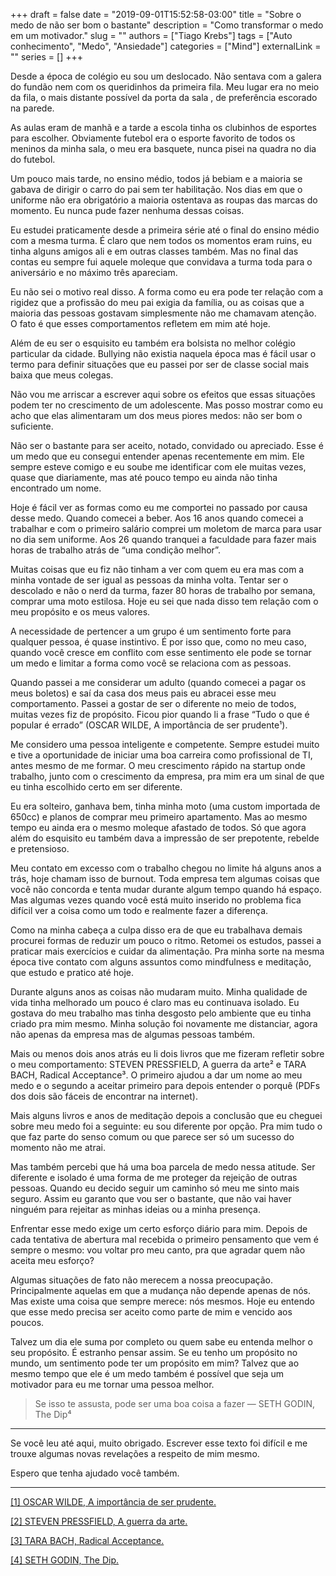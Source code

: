 +++ 
draft = false
date = "2019-09-01T15:52:58-03:00"
title = "Sobre o medo de não ser bom o bastante"
description = "Como transformar o medo em um motivador."
slug = ""
authors = ["Tiago Krebs"]
tags = ["Auto conhecimento", "Medo", "Ansiedade"]
categories = ["Mind"]
externalLink = ""
series = []
+++
 
Desde a época de colégio eu sou um deslocado. Não sentava com a galera do fundão nem com os queridinhos da primeira fila. Meu lugar era no meio da fila, o mais distante possível da porta da sala , de preferência escorado na parede.

As aulas eram de manhã e a tarde a escola tinha os clubinhos de esportes para escolher. Obviamente futebol era o esporte favorito de todos os meninos da minha sala, o meu era basquete, nunca pisei na quadra no dia do futebol.

Um pouco mais tarde, no ensino médio, todos já bebiam e a maioria se gabava de dirigir o carro do pai sem ter habilitação. Nos dias em que o uniforme não era obrigatório a maioria ostentava as roupas das marcas do momento. Eu nunca pude fazer nenhuma dessas coisas.

Eu estudei praticamente desde a primeira série até o final do ensino médio com a mesma turma. É claro que nem todos os momentos eram ruins, eu tinha alguns amigos ali e em outras classes também. Mas no final das contas eu sempre fui aquele moleque que convidava a turma toda para o aniversário e no máximo três apareciam.

Eu não sei o motivo real disso. A forma como eu era pode ter relação com a rigidez que a profissão do meu pai exigia da família, ou as coisas que a maioria das pessoas gostavam simplesmente não me chamavam atenção. O fato é que esses comportamentos refletem em mim até hoje.

Além de eu ser o esquisito eu também era bolsista no melhor colégio particular da cidade. Bullying não existia naquela época mas é fácil usar o termo para definir situações que eu passei por ser de classe social mais baixa que meus colegas.

Não vou me arriscar a escrever aqui sobre os efeitos que essas situações podem ter no crescimento de um adolescente. Mas posso mostrar como eu acho que elas alimentaram um dos meus piores medos: não ser bom o suficiente.

Não ser o bastante para ser aceito, notado, convidado ou apreciado. Esse é um medo que eu consegui entender apenas recentemente em mim. Ele sempre esteve comigo e eu soube me identificar com ele muitas vezes, quase que diariamente, mas até pouco tempo eu ainda não tinha encontrado um nome.

Hoje é fácil ver as formas como eu me comportei no passado por causa desse medo. Quando comecei a beber. Aos 16 anos quando comecei a trabalhar e com o primeiro salário comprei um moletom de marca para usar no dia sem uniforme. Aos 26 quando tranquei a faculdade para fazer mais horas de trabalho atrás de “uma condição melhor”.

Muitas coisas que eu fiz não tinham a ver com quem eu era mas com a minha vontade de ser igual as pessoas da minha volta. Tentar ser o descolado e não o nerd da turma, fazer 80 horas de trabalho por semana, comprar uma moto estilosa. Hoje eu sei que nada disso tem relação com o meu propósito e os meus valores.

A necessidade de pertencer a um grupo é um sentimento forte para qualquer pessoa, é quase instintivo. É por isso que, como no meu caso, quando você cresce em conflito com esse sentimento ele pode se tornar um medo e limitar a forma como você se relaciona com as pessoas.

Quando passei a me considerar um adulto (quando comecei a pagar os meus boletos) e saí da casa dos meus pais eu abracei esse meu comportamento. Passei a gostar de ser o diferente no meio de todos, muitas vezes fiz de propósito. Ficou pior quando li a frase “Tudo o que é popular é errado” (OSCAR WILDE, A importância de ser prudente¹).

Me considero uma pessoa inteligente e competente. Sempre estudei muito e tive a oportunidade de iniciar uma boa carreira como profissional de TI, antes mesmo de me formar. O meu crescimento rápido na startup onde trabalho, junto com o crescimento da empresa, pra mim era um sinal de que eu tinha escolhido certo em ser diferente.

Eu era solteiro, ganhava bem, tinha minha moto (uma custom importada de 650cc) e planos de comprar meu primeiro apartamento. Mas ao mesmo tempo eu ainda era o mesmo moleque afastado de todos. Só que agora além do esquisito eu também dava a impressão de ser prepotente, rebelde e pretensioso.

Meu contato em excesso com o trabalho chegou no limite há alguns anos a trás, hoje chamam isso de burnout. Toda empresa tem algumas coisas que você não concorda e tenta mudar durante algum tempo quando há espaço. Mas algumas vezes quando você está muito inserido no problema fica difícil ver a coisa como um todo e realmente fazer a diferença.

Como na minha cabeça a culpa disso era de que eu trabalhava demais procurei formas de reduzir um pouco o ritmo. Retomei os estudos, passei a praticar mais exercícios e cuidar da alimentação. Pra minha sorte na mesma época tive contato com alguns assuntos como mindfulness e meditação, que estudo e pratico até hoje.

Durante alguns anos as coisas não mudaram muito. Minha qualidade de vida tinha melhorado um pouco é claro mas eu continuava isolado. Eu gostava do meu trabalho mas tinha desgosto pelo ambiente que eu tinha criado pra mim mesmo. Minha solução foi novamente me distanciar, agora não apenas da empresa mas de algumas pessoas também.

Mais ou menos dois anos atrás eu li dois livros que me fizeram refletir sobre o meu comportamento: STEVEN PRESSFIELD, A guerra da arte² e TARA BACH, Radical Acceptance³. O primeiro ajudou a dar um nome ao meu medo e o segundo a aceitar primeiro para depois entender o porquê (PDFs dos dois são fáceis de encontrar na internet).

Mais alguns livros e anos de meditação depois a conclusão que eu cheguei sobre meu medo foi a seguinte: eu sou diferente por opção. Pra mim tudo o que faz parte do senso comum ou que parece ser só um sucesso do momento não me atrai.

Mas também percebi que há uma boa parcela de medo nessa atitude. Ser diferente e isolado é uma forma de me proteger da rejeição de outras pessoas. Quando eu decido seguir um caminho só meu me sinto mais seguro. Assim eu garanto que vou ser o bastante, que não vai haver ninguém para rejeitar as minhas ideias ou a minha presença.

Enfrentar esse medo exige um certo esforço diário para mim. Depois de cada tentativa de abertura mal recebida o primeiro pensamento que vem é sempre o mesmo: vou voltar pro meu canto, pra que agradar quem não aceita meu esforço?

Algumas situações de fato não merecem a nossa preocupação. Principalmente aquelas em que a mudança não depende apenas de nós. Mas existe uma coisa que sempre merece: nós mesmos. Hoje eu entendo que esse medo precisa ser aceito como parte de mim e vencido aos poucos.

Talvez um dia ele suma por completo ou quem sabe eu entenda melhor o seu propósito. É estranho pensar assim. Se eu tenho um propósito no mundo, um sentimento pode ter um propósito em mim? Talvez que ao mesmo tempo que ele é um medo também é possível que seja um motivador para eu me tornar uma pessoa melhor.

> Se isso te assusta, pode ser uma boa coisa a fazer — SETH GODIN, The Dip⁴

---

Se você leu até aqui, muito obrigado. Escrever esse texto foi difícil e me trouxe algumas novas revelações a respeito de mim mesmo.

Espero que tenha ajudado você também.

---

[[1] OSCAR WILDE, A importância de ser prudente.](https://www.amazon.com.br/Import%C3%A2ncia-Ser-Prudente-Oscar-Wilde/dp/8520004695)

[[2] STEVEN PRESSFIELD, A guerra da arte.](https://www.amazon.com.br/Guerra-Arte-Steven-Pressfield/dp/8500015349/ref=sr_1_8?qid=1567291197&refinements=p_27%3ASteven+Pressfield%2Cp_n_feature_nine_browse-bin%3A9754444011&rnid=8529757011&s=books&sr=1-8)

[[3] TARA BACH, Radical Acceptance.](https://www.amazon.com/gp/product/0553380990/ref=as_li_tl?ie=UTF8&camp=1789&creative=9325&creativeASIN=0553380990&linkCode=as2&tag=tarbra-20&linkId=a1dd17da3779145b9caa63c0f0bbaa49)

[[4] SETH GODIN, The Dip.](https://www.amazon.com.br/Dip-Little-Book-Teaches-Stick/dp/1591841666)

